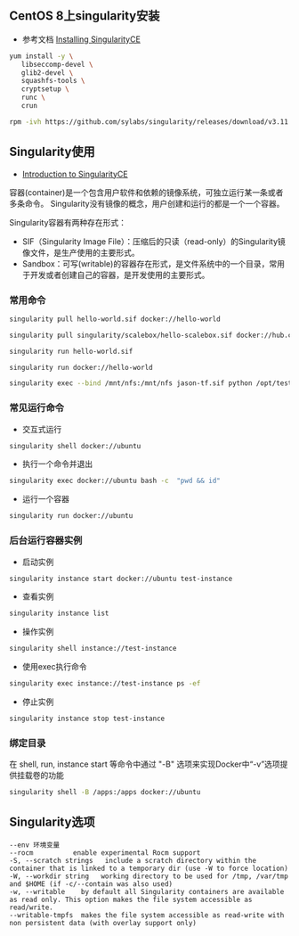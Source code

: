 ## CentOS 8上singularity安装

- 参考文档
[Installing SingularityCE](https://docs.sylabs.io/guides/3.11/admin-guide/installation.html)

```sh
yum install -y \
   libseccomp-devel \
   glib2-devel \
   squashfs-tools \
   cryptsetup \
   runc \
   crun

rpm -ivh https://github.com/sylabs/singularity/releases/download/v3.11.2/singularity-ce-3.11.2-1.el8.x86_64.rpm

```
## Singularity使用
- [Introduction to SingularityCE](https://docs.sylabs.io/guides/3.11/user-guide/introduction.html)

容器(container)是一个包含用户软件和依赖的镜像系统，可独立运行某一条或者多条命令。
Singularity没有镜像的概念，用户创建和运行的都是一个一个容器。

Singularity容器有两种存在形式：
- SIF（Singularity Image File）：压缩后的只读（read-only）的Singularity镜像文件，是生产使用的主要形式。
- Sandbox：可写(writable)的容器存在形式，是文件系统中的一个目录，常用于开发或者创建自己的容器，是开发使用的主要形式。

### 常用命令
```sh
singularity pull hello-world.sif docker://hello-world

singularity pull singularity/scalebox/hello-scalebox.sif docker://hub.cstcloud.cn/scalebox/hello-scalebox

singularity run hello-world.sif

singularity run docker://hello-world

singularity exec --bind /mnt/nfs:/mnt/nfs jason-tf.sif python /opt/test.py
```

### 常见运行命令
- 交互式运行
```sh
singularity shell docker://ubuntu
```

- 执行一个命令并退出
```sh
singularity exec docker://ubuntu bash -c  "pwd && id"
```

- 运行一个容器
```sh
singularity run docker://ubuntu
```

### 后台运行容器实例
- 启动实例
```sh
singularity instance start docker://ubuntu test-instance
```

- 查看实例
```sh
singularity instance list
```

- 操作实例
```sh
singularity shell instance://test-instance
```
- 使用exec执行命令
```sh
singularity exec instance://test-instance ps -ef
```
- 停止实例
```sh
singularity instance stop test-instance
```

### 绑定目录
在 shell, run, instance start 等命令中通过 "-B" 选项来实现Docker中“-v”选项提供挂载卷的功能
```sh
singularity shell -B /apps:/apps docker://ubuntu
```

## Singularity选项

```
--env 环境变量
--rocm          enable experimental Rocm support
-S, --scratch strings   include a scratch directory within the container that is linked to a temporary dir (use -W to force location)
-W, --workdir string   working directory to be used for /tmp, /var/tmp and $HOME (if -c/--contain was also used)
-w, --writable    by default all Singularity containers are available as read only. This option makes the file system accessible as read/write.
--writable-tmpfs  makes the file system accessible as read-write with non persistent data (with overlay support only)
```
